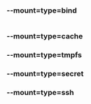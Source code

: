 ### --mount=type=bind

```dockerfile

```

### --mount=type=cache


### --mount=type=tmpfs


### --mount=type=secret


### --mount=type=ssh
